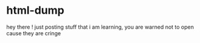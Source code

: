 # html-dump
hey there ! just posting stuff that i am learning, you are warned not to open cause they are cringe 
